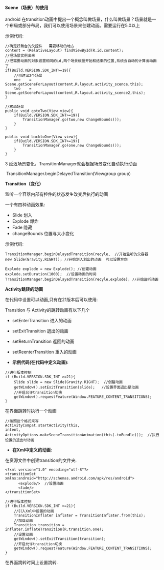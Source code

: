 #### Scene（场景）的使用

android 在transition动画中提出一个概念叫做场景，什么叫做场景？场景就是一个布局或部分布局，我们可以使用场景来创建动画。需要运行在5.0以上

示例代码:

```
//确定好舞台的父控件   需要移动的地方
content = (RelativeLayout) findViewById(R.id.content);
//把场景实例出来
//把需要动画的对象设置相同的id,两个场景根据开始和结束的位置,系统会自动的计算出动画了
if(Build.VERSION.SDK_INT>=19){
	//创建出2个场景
    one    =   Scene.getSceneForLayout(content,R.layout.activity_scence,this);
    two    =   Scene.getSceneForLayout(content,R.layout.activity_scence2,this);
}
```

```
//移动场景
public void gotoTwo(View view){
    if(Build.VERSION.SDK_INT>=19){
        TransitionManager.go(two,new ChangeBounds());
    }
}

public void backtoOne(View view){
    if(Build.VERSION.SDK_INT>=19){
        TransitionManager.go(one,new ChangeBounds());
    }
}
```

3 延迟场景变化，TransitionManager就会根据场景变化自动执行动画

​	TransitionManager.beginDelayedTransition(Viewgroup group) 



**Transition（变化）**

监听一个容器内部有控件的状态发生改变后执行的动画

一个有四种动画效果:

- Slide   划入
- Explode 爆炸
- Fade    隐藏
- changeBounds 位置与大小变化  

示例代码:

```
TransitionManager.beginDelayedTransition(recyle,  //开始监听的父容器
new Slide(Gravity.RIGHT)); //开始划入划出的动画  可以设置方向
```

```
Explode explode = new Explode(); //创建动画 
explode.setDuration(1000);  //设置动画的时间
TransitionManager.beginDelayedTransition(recyle,explode); //开始监听动画
```





**Activity跳转的动画**



在代码中设置可以动画,只有在21版本后可以使用:

Transition 与 Activity的跳转动画有以下几个

- setEnterTransition 进入的动画
- setExitTransition  退出的动画
- setReturnTransition 返回的动画
- setReenterTransition 重入的动画



- **示例代码(在代码中定义动画):**

```
//进行版本控制
if (Build.VERSION.SDK_INT >=21){
    Slide slide = new Slide(Gravity.RIGHT);  //创建动画
    getWindow().setExitTransition(slide);   //设置界面退出是动画
    //开启允许transition切换
    getWindow().requestFeature(Window.FEATURE_CONTENT_TRANSITIONS);
}
```

在界面跳转时执行一个动画

```
//按照这个格式来写
ActivityCompat.startActivity(this,
intent,
ActivityOptions.makeSceneTransitionAnimation(this).toBundle());  //执行设置的退出时动画
```





* **在Xml中定义的动画:**

在资源文件中创建transition的文件夹.

```
<?xml version="1.0" encoding="utf-8"?>
<transitionSet xmlns:android="http://schemas.android.com/apk/res/android">
      <explode/>  //设置动画
      <fade/>
</transitionSet>
```

```
//进行版本控制
if (Build.VERSION.SDK_INT >=21){
    //引入Xml中设置的动画
    TransitionInflater inflater = TransitionInflater.from(this);
    //加载动画
    Transition transition = inflater.inflateTransition(R.transition.one);
    //设置动画
    getWindow().setExitTransition(transition);
    //开启允许transition切换
    getWindow().requestFeature(Window.FEATURE_CONTENT_TRANSITIONS);
}
```

在界面跳转时同上设置跳转.